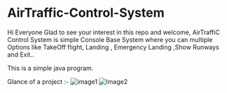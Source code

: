 # AirTraffic-Control-System
Hi Everyone Glad to see your interest in this repo and welcome, AirTraffiC Control System is simple Console Base System where you can multiple Options like TakeOff flight, Landing , Emergency Landing ,Show Runways and Exit..

This is a simple java program.

Glance of a project :-
![image1](https://user-images.githubusercontent.com/77799105/175758509-46064987-c50f-46d1-9ae3-f1faaa69d147.png)
![Image2](https://user-images.githubusercontent.com/77799105/175758512-86901755-58b2-4e74-a34a-553dcea93f49.png)
